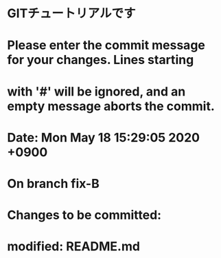 # GITチュートリアルです

# Please enter the commit message for your changes. Lines starting
# with '#' will be ignored, and an empty message aborts the commit.
#
# Date:      Mon May 18 15:29:05 2020 +0900
#
# On branch fix-B
# Changes to be committed:
#	modified:   README.md
#
